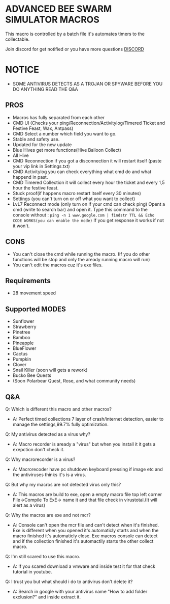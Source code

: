 # ADVANCED BEE SWARM SIMULATOR MACROS
This macro is controlled by a batch file it's automates timers to the collectable.

Join discord for get notified or you have more questions [DISCORD](https://discord.gg/qX4xXDEQd2)

# NOTICE 
- SOME ANTIVIRUS DETECTS AS A TROJAN OR SPYWARE BEFORE YOU DO ANYTHING READ THE Q&A

## PROS
- Macros has fully separated from each other
- CMD UI (Checks your ping/Reconnection/Activitylog/Timered Ticket and Festive Feast, Wax, Antpass)
- CMD Select a number which field you want to go.
- Stable and safety use.
- Updated for the new update
- Blue Hives get more functions(Hive Balloon Collect)
- All Hive
- CMD Reconnection if you got a disconnection it will restart itself (paste your vip link in Settings.txt)
- CMD Activitylog you can check everything what cmd do and what happend in past.
- CMD Timered Collection it will collect every hour the ticket and every 1,5 hour the festive feast. 
- Stuck proof(if happens macro restart itself every 30 minutes)
- Settings (you can't turn on or off what you want to collect)
- LvL7 Reconnect mode (only turn on if your cmd can check ping)
  Opent a cmd (write to search bar) and open it.
  Type this command to the console without : `ping -n 1 www.google.com | findstr TTL && Echo CODE WORKS(you can enable the mode)` If you get response it works if not it won't.

## CONS
- You can't close the cmd while running the macro. (If you do other functions will be stop and only the aready running macro will run)
- You can't edit the macros cuz it's exe files.

## Requirements
- 28 movement speed

## Supported MODES
- Sunflower
- Strawberry
- Pinetree
- Bamboo
- Pineapple
- BlueFlower
- Cactus
- Pumpkin
- Clover
- Snail Killer (soon will gets a rework)
- Bucko Bee Quests
- (Soon Polarbear Quest, Rose, and what community needs)

## Q&A
 Q: Which is different this macro and other macros?
 * A: Perfect timed collections 7 layer of crash/internet detection, easier to manage the settings,99.7% fully optimization.

 Q: My antivirus detected as a virus why?
 * A: Macro recorder is aready a "virus" but when you install it it gets a exepction don't check it.

 Q: Why macrorecorder is a virus?
 * A: Macrorecoder have pc shutdown keyboard pressing if image etc and the antiviruses thinks it's is a virus.

 Q: But why my macros are not detected virus only this?
 * A: This macros are build to exe, open a empty macro file top left corner File->Compile To ExE-> name it and that file check in virustotal.(It will alert as a virus)

 Q: Why the macros are exe and not mcr?
 * A: Console can't open the mcr file and can't detect when it's finished. Exe is different when you opened it's automaticly starts and when the macro finished it's automaticly close. Exe macros console can detect and if the collection finished it's automactily starts the other collect macro.

 Q: I'm still scared to use this macro.
 * A: If you scared download a vmware and inside test it for that check tutorial in youtube.

 Q: I trust you but what should i do to antivirus don't delete it?
 * A: Search in google with your antivirus name "How to add folder exclusion?" and inside extract it.

